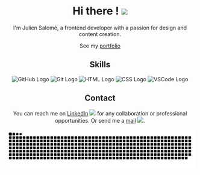 <div align="center">

# Hi there ! <img src="https://cdn-icons-png.flaticon.com/512/25/25231.png" style="width: 30px;"/>

I'm Julien Salomé, a frontend developer with a passion for design and content creation.

See my [portfolio](https://majorjulien.github.io/WEB_CV.github.io/)

## Skills

![GitHub Logo](https://camo.githubusercontent.com/1f499ee6beba77a6e88b5caae7da20da20f10c607fb8ba412f683325bcac4ea9/68747470733a2f2f696d672e736869656c64732e696f2f62616467652f2d4769746875622d3138313731373f7374796c653d666c61742d737175617265266c6f676f3d476974487562266c6f676f436f6c6f723d7768697465)
![Git Logo](https://camo.githubusercontent.com/87e9dbc9b0fa0b3abeb27a5ec60089b07d7d86131e4a41ac3c54b019c1769e26/68747470733a2f2f696d672e736869656c64732e696f2f62616467652f2d4769742d4634344432373f7374796c653d666c61742d737175617265266c6f676f3d476974266c6f676f436f6c6f723d7768697465)
![HTML Logo](https://camo.githubusercontent.com/df22bb1b2358ea1982691c3381dbef5c9680c0135d150e02e348d82e9a0f1fdb/68747470733a2f2f696d672e736869656c64732e696f2f62616467652f2d48544d4c352d4533344632363f7374796c653d666c61742d737175617265266c6f676f3d48544d4c35266c6f676f436f6c6f723d7768697465)
![CSS Logo](https://camo.githubusercontent.com/c41ce8a5d80f9cfeda1f56d455f2424b800906fcd43d36aba4f5a711523be62d/68747470733a2f2f696d672e736869656c64732e696f2f62616467652f2d435353332d3135373242363f7374796c653d666c61742d737175617265266c6f676f3d43535333266c6f676f436f6c6f723d7768697465)
![VSCode Logo](https://camo.githubusercontent.com/bbd896f9c9e48d9d183388fa5d65828246d5aa7dcd9bd88789c82a1f84b14eb3/68747470733a2f2f696d672e736869656c64732e696f2f62616467652f2d56697375616c25323053747564696f253230436f64652d3233413946323f7374796c653d666c61742d737175617265266c6f676f3d56697375616c25323053747564696f253230436f6465266c6f676f436f6c6f723d7768697465)

## Contact

You can reach me on [LinkedIn](https://www.linkedin.com/in/julien-salome/) <img width="12" src="https://camo.githubusercontent.com/b761bdde0d3de431ae5149b4c915283cc920b979df8cc6b725a5169bb46119f6/68747470733a2f2f75706c6f61642e77696b696d656469612e6f72672f77696b6970656469612f636f6d6d6f6e732f7468756d622f382f38312f4c696e6b6564496e5f69636f6e2e7376672f3230343870782d4c696e6b6564496e5f69636f6e2e706e67"/> for any collaboration or professional opportunities. Or send me a [mail](j.salome.pro@gmail.com) <img width="17" src="https://logos-marques.com/wp-content/uploads/2021/03/Gmail-Logo-500x283.png"/>.

<img src="https://raw.githubusercontent.com/taqui-786/taqui-786/output/github-contribution-grid-snake.svg" alt="contribution graph" />

</div>
